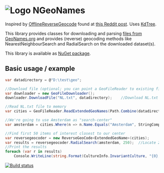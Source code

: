 # ![Logo](https://raw.githubusercontent.com/RobThree/NGeoNames/master/icon.png) NGeoNames

Inspired by [OfflineReverseGeocode](https://github.com/AReallyGoodName/OfflineReverseGeocode) found at [this Reddit post](http://www.reddit.com/r/programming/comments/281msj/). Uses [KdTree](https://github.com/codeandcats/KdTree).

This library provides classes for downloading and parsing [files from GeoNames.org](download.geonames.org/export/dump/) and provides (reverse) geocoding methods like NearestNeighbourSearch and RadialSearch on the downloaded dataset(s).

This library is available as [NuGet package](https://www.nuget.org/packages/NGeoNames/).

## Basic usage / example

```c#
var datadirectory = @"D:\test\geo";

//Download file (optional; you can point a GeoFileReader to existing files ofcourse)
var downloader = new GeoFileDownloader();
downloader.DownloadFile("NL.txt", datadirectory);    //Download NL.txt to D:\foo\bar

//Read NL.txt file to memory
var cities = GeoFileReader.ReadExtendedGeoNames(Path.Combine(datadirectory, "NL.txt")).ToArray();   //"Materialize" file to memory by calling ToArray()

//We're going to use Amsterdam as "search-center"
var amsterdam = cities.Where(n => n.Name.Equals("Amsterdam", StringComparison.OrdinalIgnoreCase) && n.FeatureCode.Equals("PPLC")).First();

//Find first 50 items of interest closest to our center
var reversegeocoder = new ReverseGeoCode<ExtendedGeoName>(cities);
var results = reversegeocoder.RadialSearch(amsterdam, 250);  //Locate 250 geo-items near the center of Amsterdam
//Print the results
foreach (var r in results)
    Console.WriteLine(string.Format(CultureInfo.InvariantCulture, "{0}, {1} {2} ({3:F4}Km)", r.Latitude, r.Longitude, r.Name, r.DistanceTo(amsterdam)));
```

[![Build status](https://ci.appveyor.com/api/projects/status/mkmbxvm1w0mxaifv)](https://ci.appveyor.com/project/RobIII/ngeonames)
